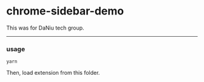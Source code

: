 # chrome-sidebar-demo

This was for DaNiu tech group.

___

### usage
```
yarn 
```

Then, load extension from this folder.
